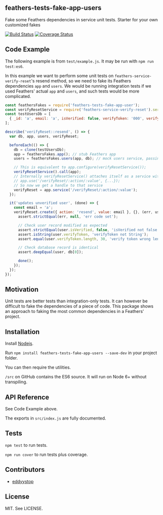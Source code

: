 ## feathers-tests-fake-app-users
Fake some Feathers dependencies in service unit tests. Starter for your own customized fakes

[![Build Status](https://travis-ci.org/eddyystop/feathers-tests-fake-app-users.svg?branch=master)](https://travis-ci.org/eddyystop/feathers-tests-fake-app-users)
[![Coverage Status](https://coveralls.io/repos/github/eddyystop/feathers-tests-fake-app-users/badge.svg?branch=master)](https://coveralls.io/github/eddyystop/feathers-tests-fake-app-users?branch=master)

## Code Example

The following example is from `test/example.js`.
It may be run with `npm run test:es6`.

In this example we want to perform some unit tests on `feathers-service-verify-reset`'s resend method,
so we need to fake its Feathers dependencies `app` and `users`.
We would be running integration tests if we used Feathers' actual `app` and `users`,
and such tests would be more complicated.

```javascript
const feathersFakes = require('feathers-tests-fake-app-user');
const verifyResetService = require('feathers-service-verify-reset').service;
const testUsersDb = [
  { _id: 'a', email: 'a', isVerified: false, verifyToken: '000', verifyExpires: Date.now() + 5000 },
];

describe('verifyReset::resend', () => {
  var db, app, users, verifyReset;

  beforeEach(() => {
    db = clone(testUsersDb);
    app = feathersFakes.app(); // stub Feathers app
    users = feathersFakes.users(app, db); // mock users service, passing it the test database

    // This is equivalent to app.configure(verifyResetService());
    verifyResetService().call(app);
    // Internally verifyResetService() attaches itself as a service with
    // app.use('/verifyReset/:action/:value', {...});
    // So now we get a handle to that service
    verifyReset = app.service('/verifyReset/:action/:value');
  });

  it('updates unverified user', (done) => {
    const email = 'a';
    verifyReset.create({ action: 'resend', value: email }, {}, (err, user) => {
      assert.strictEqual(err, null, 'err code set');

      // Check user record modified as expected
      assert.strictEqual(user.isVerified, false, 'isVerified not false');
      assert.isString(user.verifyToken, 'verifyToken not String');
      assert.equal(user.verifyToken.length, 30, 'verify token wrong length');

      // Check database record is identical
      assert.deepEqual(user, db[0]);

      done();
    });
  });
});
```

## Motivation

Unit tests are better tests than integration-only tests.
It can however be difficult to fake the dependencies of a piece of code.
This package shows an approach to faking the most common dependencies in a Feathers' project.

## Installation

Install [Nodejs](https://nodejs.org/en/).

Run `npm install feathers-tests-fake-app-users --save-dev` in your project folder.

You can then require the utilities.

`/src` on GitHub contains the ES6 source.
It will run on Node 6+ without transpiling.

## API Reference

See Code Example above.

The exports in `src/index.js` are fully documented.

## Tests

`npm test` to run tests.

`npm run cover` to run tests plus coverage.

## Contributors

- [eddyystop](https://github.com/eddyystop)

## License

MIT. See LICENSE.